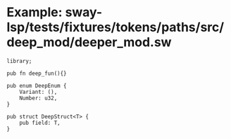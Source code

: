 # Example: sway-lsp/tests/fixtures/tokens/paths/src/deep_mod/deeper_mod.sw

```sway
library;

pub fn deep_fun(){}

pub enum DeepEnum {
    Variant: (),
    Number: u32,
}

pub struct DeepStruct<T> {
    pub field: T,
}

```

